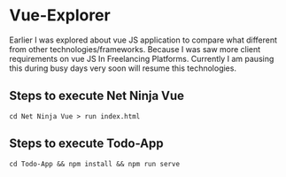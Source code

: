 # Vue-Explorer
Earlier I was explored about vue JS application to compare what different from other technologies/frameworks. Because I was saw more client requirements on vue JS In Freelancing Platforms. Currently I am pausing this during busy days very soon will resume this technologies.

## Steps to execute Net Ninja Vue
```
cd Net Ninja Vue > run index.html
```

## Steps to execute Todo-App
```
cd Todo-App && npm install && npm run serve
```
